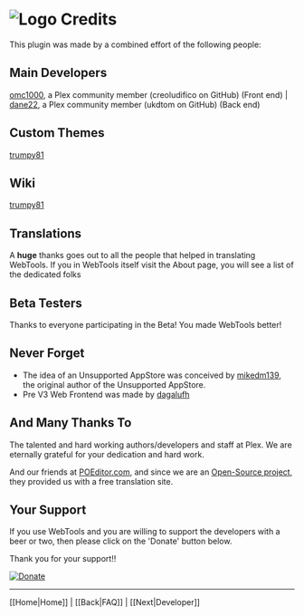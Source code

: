 # ![Logo](https://github.com/ukdtom/WebTools.bundle/blob/master/Wiki/WebTools/Logos/WebTools-48x48.png) Credits

This plugin was made by a combined effort of the following people:

## Main Developers
[omc1000](https://forums.plex.tv/profile/omc1000/), a Plex community member (creoludifico on GitHub) (Front end) | 
[dane22](https://forums.plex.tv/profile/dane22), a Plex community member (ukdtom on GitHub) (Back end)

## Custom Themes
[trumpy81](http://forums.plex.tv/profile/discussions/trumpy81)

## Wiki
[trumpy81](http://forums.plex.tv/profile/discussions/trumpy81)

## Translations
A **huge** thanks goes out to all the people that helped in translating WebTools.
If you in WebTools itself visit the About page, you will see a list of the dedicated folks

## Beta Testers
Thanks to everyone participating in the Beta!
You made WebTools better! 

## Never Forget
* The idea of an Unsupported AppStore was conceived by [mikedm139](http://forums.plex.tv/profile/discussions/mikedm139), the original author of the Unsupported AppStore.
* Pre V3 Web Frontend was made by [dagalufh](http://forums.plex.tv/profile/discussions/dagalufh)

## And Many Thanks To
The talented and hard working authors/developers and staff at Plex. We are eternally grateful for your dedication and hard work.

And our friends at [POEditor.com](https://poeditor.com), and since we are an [Open-Source project](https://poeditor.com/help/faq#What-are-Open-Source-projects), they provided us with a free translation site.

## Your Support

If you use WebTools and you are willing to support the developers with a beer or two, then please click on the 'Donate' button below.

Thank you for your support!!

[![Donate](https://www.paypalobjects.com/en_US/i/btn/btn_donate_LG.gif)](https://www.paypal.com/cgi-bin/webscr?cmd=_s-xclick&hosted_button_id=2PUDZF8LK8MUC)<br>

***

[[Home|Home]] | [[Back|FAQ]] | [[Next|Developer]]